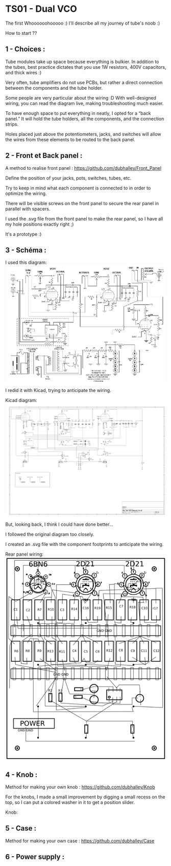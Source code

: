 # TS01 - Dual VCO

The first Whoooooohooooo :)
I'll describe all my journey of tube's noob :)

How to start ??

## 1 - Choices : 

Tube modules take up space because everything is bulkier. In addition to the tubes, best practice dictates that you use 1W resistors, 400V capacitors, and thick wires :)

Very often, tube amplifiers do not use PCBs, but rather a direct connection between the components and the tube holder.

Some people are very particular about the wiring :D
With well-designed wiring, you can read the diagram live, making troubleshooting much easier.


To have enough space to put everything in neatly, I opted for a “back panel.”
It will hold the tube holders, all the components, and the connection strips.

Holes placed just above the potentiometers, jacks, and switches will allow the wires from these elements to be routed to the back panel.

## 2 - Front et Back panel : 

A method to realise front panel : https://github.com/dubhalley/Front_Panel

Define the position of your jacks, pots, switches, tubes, etc.

Try to keep in mind what each component is connected to in order to optimize the wiring.

There will be visible screws on the front panel to secure the rear panel in parallel with spacers.

I used the .svg file from the front panel to make the rear panel, so I have all my hole positions exactly right ;) 

It's a prototype :)

## 3 - Schéma : 

I used this diagram: <img src='Pictures/Cgs_ts23schematic.gif' width='800px'/>


I redid it with Kicad, trying to anticipate the wiring.

Kicad diagram: <img src='Pictures/Kicad_VCO_Dual.png' width='800px'/>


But, looking back, I think I could have done better...

I followed the original diagram too closely.


I created an .svg file with the component footprints to anticipate the wiring.

Rear panel wiring: 
<img src='Pictures/FR VCO Dual 3U Wiring V2.png' width='800px'/>


## 4 - Knob : 

Method for making your own knob : https://github.com/dubhalley/Knob


For the knobs, I made a small improvement by digging a small recess on the top, so I can put a colored washer in it to get a position slider.

Knob:

## 5 - Case : 

Method for making your own case : https://github.com/dubhalley/Case


## 6 - Power supply : 



